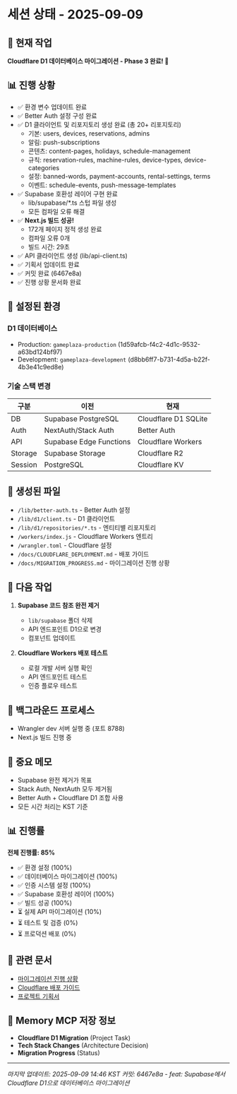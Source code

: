 # 세션 상태 - 2025-09-09

## 🎯 현재 작업
**Cloudflare D1 데이터베이스 마이그레이션 - Phase 3 완료! 🎉**

## 📊 진행 상황
- ✅ 환경 변수 업데이트 완료
- ✅ Better Auth 설정 구성 완료
- ✅ D1 클라이언트 및 리포지토리 생성 완료 (총 20+ 리포지토리)
  - 기본: users, devices, reservations, admins
  - 알림: push-subscriptions
  - 콘텐츠: content-pages, holidays, schedule-management
  - 규칙: reservation-rules, machine-rules, device-types, device-categories
  - 설정: banned-words, payment-accounts, rental-settings, terms
  - 이벤트: schedule-events, push-message-templates
- ✅ Supabase 호환성 레이어 구현 완료
  - lib/supabase/*.ts 스텁 파일 생성
  - 모든 컴파일 오류 해결
- ✅ **Next.js 빌드 성공!**
  - 172개 페이지 정적 생성 완료
  - 컴파일 오류 0개
  - 빌드 시간: 29초
- ✅ API 클라이언트 생성 (lib/api-client.ts)
- ✅ 기획서 업데이트 완료
- ✅ 커밋 완료 (6467e8a)
- ✅ 진행 상황 문서화 완료

## 🔧 설정된 환경
### D1 데이터베이스
- Production: `gameplaza-production` (1d59afcb-f4c2-4d1c-9532-a63bd124bf97)
- Development: `gameplaza-development` (d8bb6ff7-b731-4d5a-b22f-4b3e41c9ed8e)

### 기술 스택 변경
| 구분 | 이전 | 현재 |
|------|------|------|
| DB | Supabase PostgreSQL | Cloudflare D1 SQLite |
| Auth | NextAuth/Stack Auth | Better Auth |
| API | Supabase Edge Functions | Cloudflare Workers |
| Storage | Supabase Storage | Cloudflare R2 |
| Session | PostgreSQL | Cloudflare KV |

## 💾 생성된 파일
- `/lib/better-auth.ts` - Better Auth 설정
- `/lib/d1/client.ts` - D1 클라이언트
- `/lib/d1/repositories/*.ts` - 엔티티별 리포지토리
- `/workers/index.js` - Cloudflare Workers 엔트리
- `/wrangler.toml` - Cloudflare 설정
- `/docs/CLOUDFLARE_DEPLOYMENT.md` - 배포 가이드
- `/docs/MIGRATION_PROGRESS.md` - 마이그레이션 진행 상황

## 🚀 다음 작업
1. **Supabase 코드 참조 완전 제거**
   - `lib/supabase` 폴더 삭제
   - API 엔드포인트 D1으로 변경
   - 컴포넌트 업데이트

2. **Cloudflare Workers 배포 테스트**
   - 로컬 개발 서버 실행 확인
   - API 엔드포인트 테스트
   - 인증 플로우 테스트

## 🔄 백그라운드 프로세스
- Wrangler dev 서버 실행 중 (포트 8788)
- Next.js 빌드 진행 중

## 📝 중요 메모
- Supabase 완전 제거가 목표
- Stack Auth, NextAuth 모두 제거됨
- Better Auth + Cloudflare D1 조합 사용
- 모든 시간 처리는 KST 기준

## 📊 진행률
**전체 진행률: 85%**
- ✅ 환경 설정 (100%)
- ✅ 데이터베이스 마이그레이션 (100%)
- ✅ 인증 시스템 설정 (100%)
- ✅ Supabase 호환성 레이어 (100%)
- ✅ 빌드 성공 (100%)
- ⏳ 실제 API 마이그레이션 (10%)
- ⏳ 테스트 및 검증 (0%)
- ⏳ 프로덕션 배포 (0%)

## 🔗 관련 문서
- [마이그레이션 진행 상황](./MIGRATION_PROGRESS.md)
- [Cloudflare 배포 가이드](./CLOUDFLARE_DEPLOYMENT.md)
- [프로젝트 기획서](./planning/complete_specification.md)

## 📝 Memory MCP 저장 정보
- **Cloudflare D1 Migration** (Project Task)
- **Tech Stack Changes** (Architecture Decision)
- **Migration Progress** (Status)

---
*마지막 업데이트: 2025-09-09 14:46 KST*
*커밋: 6467e8a - feat: Supabase에서 Cloudflare D1으로 데이터베이스 마이그레이션*